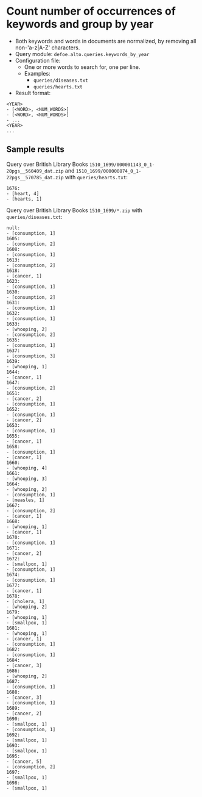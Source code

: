 # Count number of occurrences of keywords and group by year

* Both keywords and words in documents are normalized, by removing all non-'a-z|A-Z' characters.
* Query module: `defoe.alto.queries.keywords_by_year`
* Configuration file:
  - One or more words to search for, one per line.
  - Examples:
    - `queries/diseases.txt`
    - `queries/hearts.txt`
* Result format:

```
<YEAR>
- [<WORD>, <NUM_WORDS>]
- [<WORD>, <NUM_WORDS>]
- ...
<YEAR>
...
```

## Sample results

Query over British Library Books `1510_1699/000001143_0_1-20pgs__560409_dat.zip` and `1510_1699/000000874_0_1-22pgs__570785_dat.zip` with `queries/hearts.txt`:

```
1676:
- [heart, 4]
- [hearts, 1]
```

Query over British Library Books `1510_1699/*.zip` with `queries/diseases.txt`:

```
null:
- [consumption, 1]
1605:
- [consumption, 2]
1608:
- [consumption, 1]
1613:
- [consumption, 2]
1618:
- [cancer, 1]
1623:
- [consumption, 1]
1630:
- [consumption, 2]
1631:
- [consumption, 1]
1632:
- [consumption, 1]
1633:
- [whooping, 2]
- [consumption, 2]
1635:
- [consumption, 1]
1637:
- [consumption, 3]
1639:
- [whooping, 1]
1644:
- [cancer, 1]
1647:
- [consumption, 2]
1651:
- [cancer, 2]
- [consumption, 1]
1652:
- [consumption, 1]
- [cancer, 2]
1653:
- [consumption, 1]
1655:
- [cancer, 1]
1658:
- [consumption, 1]
- [cancer, 1]
1660:
- [whooping, 4]
1661:
- [whooping, 3]
1664:
- [whooping, 2]
- [consumption, 1]
- [measles, 1]
1667:
- [consumption, 2]
- [cancer, 1]
1668:
- [whooping, 1]
- [cancer, 1]
1670:
- [consumption, 1]
1671:
- [cancer, 2]
1672:
- [smallpox, 1]
- [consumption, 1]
1674:
- [consumption, 1]
1677:
- [cancer, 1]
1678:
- [cholera, 1]
- [whooping, 2]
1679:
- [whooping, 1]
- [smallpox, 1]
1681:
- [whooping, 1]
- [cancer, 1]
- [consumption, 1]
1682:
- [consumption, 1]
1684:
- [cancer, 3]
1686:
- [whooping, 2]
1687:
- [consumption, 1]
1688:
- [cancer, 3]
- [consumption, 1]
1689:
- [cancer, 2]
1690:
- [smallpox, 1]
- [consumption, 1]
1692:
- [smallpox, 1]
1693:
- [smallpox, 1]
1695:
- [cancer, 5]
- [consumption, 2]
1697:
- [smallpox, 1]
1698:
- [smallpox, 1]
```
